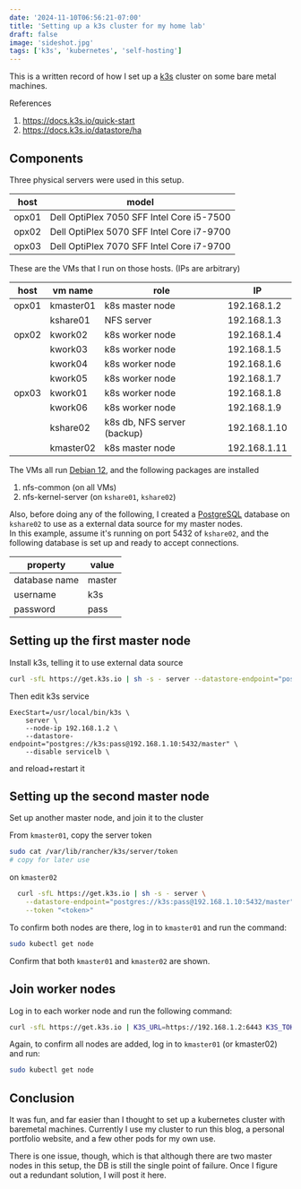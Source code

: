 ```yaml
---
date: '2024-11-10T06:56:21-07:00'
title: 'Setting up a k3s cluster for my home lab'
draft: false
image: 'sideshot.jpg'
tags: ['k3s', 'kubernetes', 'self-hosting']
---
```


This is a written record of how I set up a [k3s](https://k3s.io/) cluster on some bare metal machines.

References
1. https://docs.k3s.io/quick-start
2. https://docs.k3s.io/datastore/ha

## Components
Three physical servers were used in this setup.

| host  | model                                     |
| ----- | ----------------------------------------- |
| opx01 | Dell OptiPlex 7050 SFF Intel Core i5-7500 |
| opx02 | Dell OptiPlex 5070 SFF Intel Core i7-9700 |
| opx03 | Dell OptiPlex 7070 SFF Intel Core i7-9700 |

These are the VMs that I run on those hosts. (IPs are arbitrary)

| host  | vm name   | role                        | IP           |
| ----- | --------- | --------------------------- | ------------ |
| opx01 | kmaster01 | k8s master node             | 192.168.1.2  |
|       | kshare01  | NFS server                  | 192.168.1.3  |
| opx02 | kwork02   | k8s worker node             | 192.168.1.4  |
|       | kwork03   | k8s worker node             | 192.168.1.5  |
|       | kwork04   | k8s worker node             | 192.168.1.6  |
|       | kwork05   | k8s worker node             | 192.168.1.7  |
| opx03 | kwork01   | k8s worker node             | 192.168.1.8  |
|       | kwork06   | k8s worker node             | 192.168.1.9  |
|       | kshare02  | k8s db, NFS server (backup) | 192.168.1.10 |
|       | kmaster02 | k8s master node             | 192.168.1.11 |

The VMs all run [Debian 12](https://www.debian.org/releases/bookworm/), and the following packages are installed
1. nfs-common (on all VMs)
2. nfs-kernel-server (on `kshare01`, `kshare02`)

Also, before doing any of the following, I created a [PostgreSQL](https://www.postgresql.org/) database on `kshare02` to use as a external data source for my master nodes. \
In this example, assume it's running on port 5432 of `kshare02`, and the following database is set up and ready to accept connections.

| property      | value  |
| ------------- | ------ |
| database name | master |
| username      | k3s    |
| password      | pass   |

## Setting up the first master node
Install k3s, telling it to use external data source
```bash
curl -sfL https://get.k3s.io | sh -s - server --datastore-endpoint="postgres://k3s:pass@192.168.1.10:5432/master"
```

Then edit k3s service
```
ExecStart=/usr/local/bin/k3s \
    server \
    --node-ip 192.168.1.2 \
    --datastore-endpoint="postgres://k3s:pass@192.168.1.10:5432/master" \
    --disable servicelb \
```
and reload+restart it

## Setting up the second master node
Set up another master node, and join it to the cluster

From `kmaster01`, copy the server token
```bash
sudo cat /var/lib/rancher/k3s/server/token
# copy for later use
```

on `kmaster02`
```bash
  curl -sfL https://get.k3s.io | sh -s - server \
    --datastore-endpoint="postgres://k3s:pass@192.168.1.10:5432/master" \
    --token "<token>"
```

To confirm both nodes are there, log in to `kmaster01` and run the command:
```bash
sudo kubectl get node
```
Confirm that both `kmaster01` and `kmaster02` are shown.

## Join worker nodes
Log in to each worker node and run the following command:
```bash
curl -sfL https://get.k3s.io | K3S_URL=https://192.168.1.2:6443 K3S_TOKEN="<token>" sh -
```

Again, to confirm all nodes are added, log in to `kmaster01` (or kmaster02) and run:
```bash
sudo kubectl get node
```

## Conclusion
It was fun, and far easier than I thought to set up a kubernetes cluster with baremetal machines. Currently I use my cluster to run this blog, a personal portfolio website, and a few other pods for my own use.

There is one issue, though, which is that although there are two master nodes in this setup, the DB is still the single point of failure. Once I figure out a redundant solution, I will post it here.
